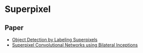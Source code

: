 # Superpixel

## Paper

* [Object Detection by Labeling 
  Superpixels](http://www.cv-foundation.org/openaccess/content_cvpr_2015/papers/Yan_Object_Detection_by_2015_CVPR_paper.pdf)
* [Superpixel Convolutional Networks using Bilateral Inceptions](https://arxiv.org/pdf/1511.06739v5.pdf)
